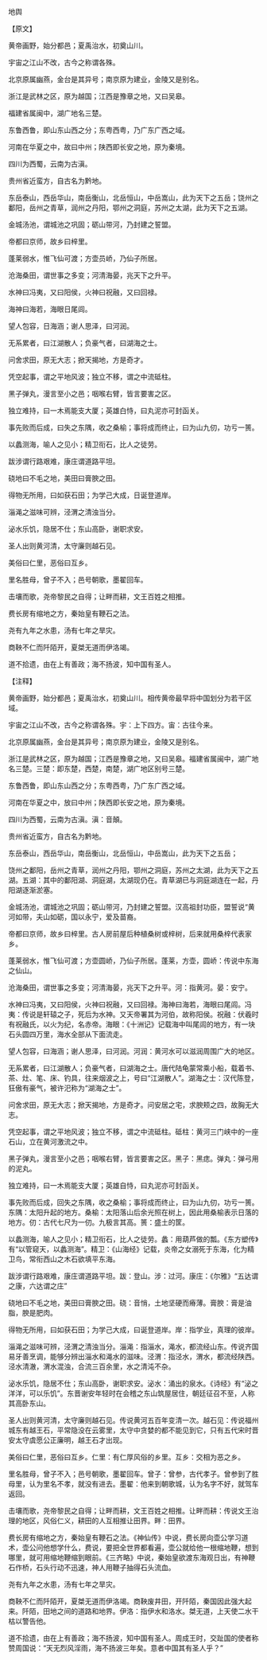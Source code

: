 地舆

【原文】

黄帝画野，始分都邑；夏禹治水，初奠山川。

宇宙之江山不改，古今之称谓各殊。

北京原属幽燕，金台是其异号；南京原为建业，金陵又是别名。

浙江是武林之区，原为越国；江西是豫章之地，又曰吴皋。

福建省属闽中，湖广地名三楚。

东鲁西鲁，即山东山西之分；东粤西粤，乃广东广西之域。

河南在华夏之中，故曰中州；陕西即长安之地，原为秦境。

四川为西蜀，云南为古滇。

贵州省近蛮方，自古名为黔地。

东岳泰山，西岳华山，南岳衡山，北岳恒山，中岳嵩山，此为天下之五岳；饶州之鄱阳，岳州之青草，润州之丹阳，鄂州之洞庭，苏州之太湖，此为天下之五湖。

金城汤池，谓城池之巩固；砺山带河，乃封建之誓盟。

帝都曰京师，故乡曰梓里。

蓬莱弱水，惟飞仙可渡；方壶员峤，乃仙子所居。

沧海桑田，谓世事之多变；河清海晏，兆天下之升平。

水神曰冯夷，又曰阳侯，火神曰祝融，又曰回禄。

海神曰海若，海眼日尾闾。

望人包容，日海涵；谢人思泽，曰河润。

无系累者，曰江湖散人；负豪气者，曰湖海之士。

问舍求田，原无大志；掀天揭地，方是奇才。

凭空起事，谓之平地风波；独立不移，谓之中流砥柱。

黑子弹丸，漫言至小之邑；咽喉右臂，皆言要害之区。

独立难持，曰一木焉能支大厦；英雄白恃，曰丸泥亦可封函关。

事先败而后成，曰失之东隅，收之桑榆；事将成而终止，曰为山九仞，功亏一篑。

以蠡测海，喻人之见小；精卫衔石，比人之徒劳。

跋涉谓行路艰难，康庄谓道路平坦。

硗地曰不毛之地，美田曰膏腴之田。

得物无所用，曰如获石田；为学己大成，日诞登道岸。

淄渑之滋味可辨，泾渭之清浊当分。

泌水乐饥，隐居不仕；东山高卧，谢职求安。

圣人出则黄河清，太守廉则越石见。

美俗曰仁里，恶俗曰互乡。

里名胜母，曾子不入；邑号朝歌，墨翟回车。

击壤而歌，尧帝黎民之自得；让畔而耕，文王百姓之相推。

费长房有缩地之方，秦始皇有鞭石之法。

尧有九年之水患，汤有七年之旱灾。

商鞅不仁而阡陌开，夏桀无道而伊洛竭。

道不拾遗，由在上有善政；海不扬波，知中国有圣人。



【注释】

黄帝画野，始分都邑；夏禹治水，初奠山川。相传黄帝最早将中国划分为若干区域。

宇宙之江山不改，古今之称谓各殊。宇：上下四方。宙：古往今来。

北京原属幽燕，金台是其异号；南京原为建业，金陵又是别名。

浙江是武林之区，原为越国；江西是豫章之地，又曰吴皋。福建省属闽中，湖广地名三楚。三楚：即东楚，西楚，南楚，湖广地区别号三楚。

东鲁西鲁，即山东山西之分；东粤西粤，乃广东广西之域。

河南在华夏之中，放曰中州；陕西即长安之地，原为秦境。

四川为西蜀，云南为古滇。滇：音顛。

贵州省近蛮方，自古名为黔地。

东岳泰山，西岳华山，南岳衡山，北岳恒山，中岳嵩山，此为天下之五岳；

饶州之鄱阳，岳州之青草，润州之丹阳，鄂州之洞庭，苏州之太湖，此为天下之五湖。五湖：其中的鄱阳湖、洞庭湖，太湖现仍在。青草湖已与洞庭湖连在一起，丹阳湖逐渐淤塞。

金城汤池，谓城池之巩固；砺山带河，乃封建之誓盟。汉高祖封功臣，盟誓说“黄河如带，夫山如砺，国以永宁，爱及苗裔。

帝都曰京师，故乡曰梓里。古人房前屋后种植桑树或梓树，后来就用桑梓代表家乡。

蓬莱弱水，惟飞仙可渡；方壶圆峤，乃仙子所居。蓬莱，方壶，圆峤：传说中东海之仙山。

沧海桑田，谓世事之多变；河清海晏，兆天下之升平。河：指黄河。晏：安宁。

水神曰冯夷，又曰阳侯，火神曰祝融，又曰回禄。海神曰海若，海眼曰尾闾。冯夷：传说是轩辕之子，死后为水神。又天帝署其为河伯，故称阳侯。祝融：伏羲时有祝融氏，以火为纪，名赤帝。海眼：《十洲记》记载海中叫尾闾的地方，有一块石头圆四万里，海水全部从下面流走。

望人包容，曰海涵；谢人思泽，曰河润。河润：黄河水可以滋润周围广大的地区。

无系累者，曰江湖散人；负豪气者，曰湖海之士。唐代陆龟蒙常乘小船，载着书、茶、灶、笔、床、钓具，往来烟波之上，号曰“江湖散人”。湖海之士：汉代陈登，狂傲有豪气，被许汜称为“湖海之士”。

问舍求田，原无大志；掀天揭地，方是奇才。问安居之宅，求腴颊之四，故胸无大志。

凭空起事，谓之平地风波；独立不移，谓之中流砥柱。砥柱：黄河三门峡中的一座石山，立在黄河激流之中。

黑子弹丸，漫言至小之邑；咽喉右臂，皆言要害之区。黑子：黑痣。弹丸：弹弓用的泥丸。

独立难持，曰一木焉能支大厦；英雄自恃，曰丸泥亦可封函关。

事先败而后成，回失之东隅，收之桑榆；事将成而终止，曰为山九仞，功亏一篑。东隅：太阳升起的地方。桑榆：太阳落山后余光照在树上，因此用桑榆表示日落的地方。仞：古代七尺为一仞。九极言其高。篑：盛土的筐。

以蠡测海，喻人之见小；精卫衔石，比人之徒劳。蠡：用葫芦做的瓢。《东方塑传》有“以管窥天，以蠡测海”。精卫：《山海经》记载，炎帝之女溺死于东海，化为精卫鸟，常衔西山之木石欲填平东海。

跋涉谓行路艰难，康庄谓道路平坦。跋：登山。涉：过河。康庄：《尔雅》“五达谓之康，六达谓之庄”

硗地曰不毛之地，美田曰膏腴之田。硗：音悄，土地坚硬而瘠薄。膏腴：膏是油脂，腴是肥肉。

得物无所用，曰如获石田；为学己大成，曰诞登道岸。岸：指学业，真理的彼岸。

淄渑之滋味可辨，泾渭之清浊当分。淄渑：指淄水，渑水，都流经山东。传说齐国易牙善烹调，能够分辨出淄水和渑水的滋味。泾渭：指泾水，渭水，都流经陕西。泾水清澈，渭水混浊，合流三百余里，水之清沌不杂。

泌水乐饥，隐居不仕；东山高卧，谢职求安。泌水：涌出的泉水。《诗经》有“泌之洋洋，可以乐饥”。东晋谢安年轻时在会稽之东山筑屋居住，朝廷征召不至，人称其高卧东山。

圣人出则黄河清，太守廉则越石见。传说黄河五百年变清一次。越石见：传说福州城东有越王石，平常隐没在云雾里，太守中贪婪的都不能见到它，只有五代宋时晋安太守虞愿公正廉明，越王石才出现。

美俗曰仁里，恶俗曰互乡。仁里：有仁厚风俗的乡里。互乡：交相为恶之乡。

里名胜母，曾子不入；邑号朝歌，墨翟回车。曾子：曾参，古代孝子。曾参到了胜母里，认为里名不孝，就没有进去。墨翟：他来到朝歌城，认为名字不好，就驾车返回。

击壤而歌，尧帝黎民之自得；让畔而耕，文王百姓之相推。让畔而耕：传说文王治理的地区，风俗仁义，耕田的人互相推让田界。畔：田界。

费长房有缩地之方，秦始皇有鞭石之法。《神仙传》中说，费长房向壶公学习道术，壶公问他想学什么，费说，要把全世界都看遍，壶公就给他一根缩地鞭，想到哪里，就可用缩地鞭缩到眼前。《三齐略》中说，秦始皇欲渡东海观日出，有神鞭石作桥，石头行动不迅速，神人用鞭子抽得石头流血。

尧有九年之水患，汤有七年之旱灾。

商鞅不仁而阡陌开，夏桀无道而伊洛竭。商鞅废井田，开阡陌，秦国因此强大起来。阡陌，田地之间的道路和地界。伊洛：指伊水和洛水。桀无道，上天使二水干枯以警告他。

道不拾遗，由在上有善政；海不扬波，知中国有圣人。周成王时，交趾国的使者称赞周国说：“天无烈风淫雨，海不扬波三年矣。意者中国其有圣人乎？”
